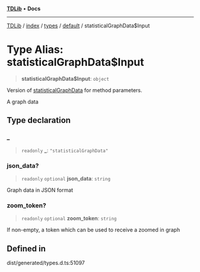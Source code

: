 [**TDLib**](../../../../../../README.md) • **Docs**

***

[TDLib](../../../../../../modules.md) / [index](../../../../../README.md) / [types](../../../README.md) / [default](../README.md) / statisticalGraphData$Input

# Type Alias: statisticalGraphData$Input

> **statisticalGraphData$Input**: `object`

Version of [statisticalGraphData](statisticalGraphData.md) for method parameters.

A graph data

## Type declaration

### \_

> `readonly` **\_**: `"statisticalGraphData"`

### json\_data?

> `readonly` `optional` **json\_data**: `string`

Graph data in JSON format

### zoom\_token?

> `readonly` `optional` **zoom\_token**: `string`

If non-empty, a token which can be used to receive a zoomed in graph

## Defined in

dist/generated/types.d.ts:51097
